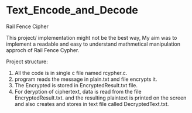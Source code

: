 # Text_Encode_and_Decode
Rail Fence Cipher

This project/ implementation might not be the best way, 
My aim was to implement a readable and easy to understand mathmetical manipulation approch of Rail Fence Cypher.

Project structure:

1. All the code is in single c file named rcypher.c.
2. program reads the message in plain.txt and file encrypts it.
3. The Encrypted is stored in EncryptedResult.txt file.
4. For deryption of ciphertext, data is read from the file EncryptedResult.txt.
   and the resulting plaintext is printed on the screen and also creates and stores in text file called DecryptedText.txt.
